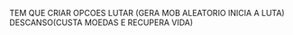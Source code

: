 TEM QUE CRIAR OPCOES
LUTAR (GERA MOB ALEATORIO INICIA A LUTA)
DESCANSO(CUSTA MOEDAS E RECUPERA VIDA)